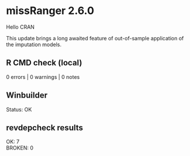 # missRanger 2.6.0

Hello CRAN

This update brings a long awaited feature of out-of-sample application of the imputation models.

## R CMD check (local)

0 errors | 0 warnings | 0 notes

## Winbuilder

Status: OK

## revdepcheck results

OK: 7                                                                                                                                            
BROKEN: 0